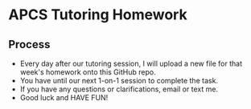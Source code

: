 # APCS Tutoring Homework

## Process
* Every day after our tutoring session, I will upload a new file for that week's homework onto this GitHub repo.
* You have until our next 1-on-1 session to complete the task.
* If you have any questions or clarifications, email or text me.
* Good luck and HAVE FUN!
